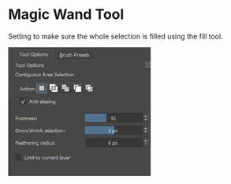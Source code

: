 # Magic Wand Tool

Setting to make sure the whole selection is filled using the fill tool.

![](../.gitbook/assets/image%20%28112%29.png)

